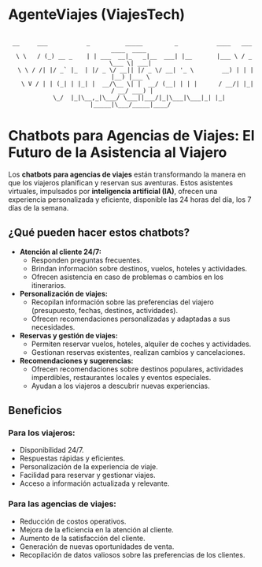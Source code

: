 # AgenteViajes (ViajesTech)
<div align="center">
<pre><code>
__     ___           _          _____         _           ____   ___ ____  ____  
 \ \   / (_) __ _    | | ___  __|_   _|__  ___| |__       |___ \ / _ \___ \| ___| 
  \ \ / /| |/ _` |_  | |/ _ \/ __|| |/ _ \/ __| '_ \        __) | | | |__) |___ \ 
   \ V / | | (_| | |_| |  __/\__ \| |  __/ (__| | | |      / __/| |_| / __/ ___) |
    \_/  |_|\__,_|\___/ \___||___/|_|\___|\___|_| |_|     |_____|\___/_____|____/ 
</code></pre>
</div>

# Chatbots para Agencias de Viajes: El Futuro de la Asistencia al Viajero

Los **chatbots para agencias de viajes** están transformando la manera en que los viajeros planifican y reservan sus aventuras. Estos asistentes virtuales, impulsados por **inteligencia artificial (IA)**, ofrecen una experiencia personalizada y eficiente, disponible las 24 horas del día, los 7 días de la semana.

## ¿Qué pueden hacer estos chatbots?

* **Atención al cliente 24/7:**
    * Responden preguntas frecuentes.
    * Brindan información sobre destinos, vuelos, hoteles y actividades.
    * Ofrecen asistencia en caso de problemas o cambios en los itinerarios.
* **Personalización de viajes:**
    * Recopilan información sobre las preferencias del viajero (presupuesto, fechas, destinos, actividades).
    * Ofrecen recomendaciones personalizadas y adaptadas a sus necesidades.
* **Reservas y gestión de viajes:**
    * Permiten reservar vuelos, hoteles, alquiler de coches y actividades.
    * Gestionan reservas existentes, realizan cambios y cancelaciones.
* **Recomendaciones y sugerencias:**
    * Ofrecen recomendaciones sobre destinos populares, actividades imperdibles, restaurantes locales y eventos especiales.
    * Ayudan a los viajeros a descubrir nuevas experiencias.

## Beneficios

### Para los viajeros:

* Disponibilidad 24/7.
* Respuestas rápidas y eficientes.
* Personalización de la experiencia de viaje.
* Facilidad para reservar y gestionar viajes.
* Acceso a información actualizada y relevante.

### Para las agencias de viajes:

* Reducción de costos operativos.
* Mejora de la eficiencia en la atención al cliente.
* Aumento de la satisfacción del cliente.
* Generación de nuevas oportunidades de venta.
* Recopilación de datos valiosos sobre las preferencias de los clientes.

